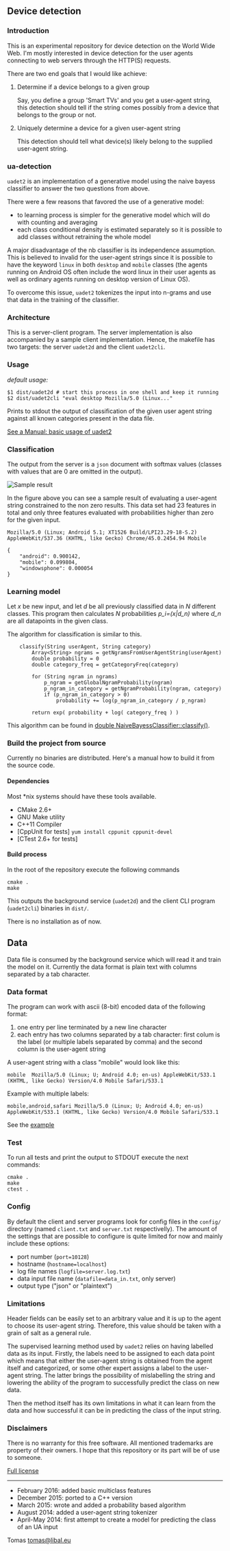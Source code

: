 ## Device detection

### Introduction

This is an experimental repository for device detection on the World Wide
Web. I'm mostly interested in device detection for the user agents connecting
to web servers through the HTTP(S) requests.

There are two end goals that I would like achieve:

1. Determine if a device belongs to a given group

   Say, you define a group 'Smart TVs' and you get a user-agent string, this
   detection should tell if the string comes possibly from a device that belongs to
   the group or not.

2. Uniquely determine a device for a given user-agent string

   This detection should tell what device(s) likely belong to the supplied user-agent
   string.
   
### ua-detection

`uadet2` is an implementation of a generative model using the naive bayess classifier
to answer the two questions from above.

There were a few reasons that favored the use of a generative model:

- to learning process is simpler for the generative model which will do with counting and averaging
- each class conditional density is estimated separately so it is possible to add classes without retraining the whole model

A major disadvantage of the nb classifier is its independence assumption. This is 
believed to invalid for the user-agent strings since it is possible to have the keyword
`linux` in both `desktop` and `mobile` classes (the agents running on Android OS often 
include the word linux in their user agents as well as ordinary agents running on desktop
version of Linux OS).

To overcome this issue, `uadet2` tokenizes the input into n-grams and use that data
in the training of the classifier.

### Architecture

This is a server-client program. The server implementation is also accompanied 
by a sample client implementation. Hence, the makefile has two targets: the server
`uadet2d` and the client `uadet2cli`.

### Usage

*default usage:*

    $1 dist/uadet2d # start this process in one shell and keep it running
    $2 dist/uadet2cli "eval desktop Mozilla/5.0 (Linux..."

Prints to stdout the output of classification of the given user agent string 
against all known categories present in the data file.

[See a Manual: basic usage of uadet2](doc/uadet.md)


### Classification

The output from the server is a `json` document with softmax values (classes with values that are 0 are omitted in the output).

![Sample result](/doc/sample_uadet.png)

In the figure above you can see a sample result of evaluating a user-agent string constrained to the non zero results. This data set had 23 features in total and only three features evaluated with probabilities higher than zero for the given input.


```
Mozilla/5.0 (Linux; Android 5.1; XT1526 Build/LPI23.29-18-S.2) AppleWebKit/537.36 (KHTML, like Gecko) Chrome/45.0.2454.94 Mobile

{
    "android": 0.900142,
    "mobile": 0.099804,
    "windowsphone": 0.000054
}

```

### Learning model

Let *x* be new input, and let *d* be all previously classified data in *N* different classes. This program then calculates *N* probabilities *p_i=(x|d_n)* where *d_n* are all datapoints in the given class.

The algorithm for classification is similar to this.

```
    classify(String userAgent, String category)
        Array<String> ngrams = getNgramsFromUserAgentString(userAgent)
        double probability = 0
        double category_freq = getCategoryFreq(category)
        
        for (String ngram in ngrams)
            p_ngram = getGlobalNgramProbability(ngram)
            p_ngram_in_category = getNgramProbability(ngram, category)
            if (p_ngram_in_category > 0)
                probability += log(p_ngram_in_category / p_ngram)
        
        return exp( probability + log( category_freq ) )
```

This algorithm can be found in [double NaiveBayessClassifier::classify()](/src/NaiveBayessClassifier/src/NaiveBayessClassifier.cpp#L177).

### Build the project from source

Currently no binaries are distributed. Here's a manual how to build it from the source code.

#### Dependencies

Most *nix systems should have these tools available.

- CMake 2.6+
- GNU Make utility
- C++11 Compiler
- [CppUnit for tests] `yum install cppunit cppunit-devel`
- [CTest 2.6+ for tests]

#### Build process

In the root of the repository execute the following commands

    cmake .
    make

This outputs the background service (`uadet2d`) and the client CLI program (`uadet2cli`) binaries in `dist/`.

There is no installation as of now.


## Data

Data file is consumed by the background service which will read it and train the model on it. Currently the data format is plain text with columns separated by a tab character.

### Data format

The program can work with ascii (8-bit) encoded data of the following format:

1. one entry per line terminated by a new line character
2. each entry has two columns separated by a tab character: first colum is the label (or multiple labels separated by comma) and the second column is the user-agent string

A user-agent string with a class "mobile" would look like this:

    mobile  Mozilla/5.0 (Linux; U; Android 4.0; en-us) AppleWebKit/533.1 (KHTML, like Gecko) Version/4.0 Mobile Safari/533.1
    
Example with multiple labels:

    mobile,android,safari Mozilla/5.0 (Linux; U; Android 4.0; en-us) AppleWebKit/533.1 (KHTML, like Gecko) Version/4.0 Mobile Safari/533.1

See the [example](/data_in.txt) 

### Test

To run all tests and print the output to STDOUT execute the next commands:

    cmake .
    make
    ctest .
    
### Config

By default the client and server programs look for config files in the `config/` directory (named `client.txt` and `server.txt` respectivelly). 
The amount of the settings that are possible to configure is quite limited for now and mainly include these options:

- port number (`port=10128`)
- hostname (`hostname=localhost`)
- log file names (`logfile=server.log.txt`)
- data input file name (`datafile=data_in.txt`, only server)
- output type ("json" or "plaintext")

### Limitations

Header fields can be easily set to an arbitrary value and it is up to the agent to choose its user-agent string. Therefore, this value should be taken with a grain of salt as a general rule.

The supervised learning method used by `uadet2` relies on having labelled data as its input. Firstly, the labels need to be assigned to each data point which means that either the user-agent string is obtained from the agent itself and categorized, or some other expert assigns a label to the user-agent string. The latter brings the possibility of mislabelling the string and lowering the ability of the program to successfully predict the class on new data.

Then the method itself has its own limitations in what it can learn from the data and how successful it can be in predicting the class of the input string.

### Disclaimers

There is no warranty for this free software. All mentioned trademarks are property
of their owners. I hope that this repository or its part will be of use to someone.

[Full license](https://github.com/tomaslibal/ua-detection/blob/master/LICENSE)

---

- February 2016: added basic multiclass features
- December 2015: ported to a C++ version
- March 2015: wrote and added a probability based algorithm
- August 2014: added a user-agent string tokenizer
- April-May 2014: first attempt to create a model for predicting the class of an UA input

Tomas <tomas@libal.eu>
